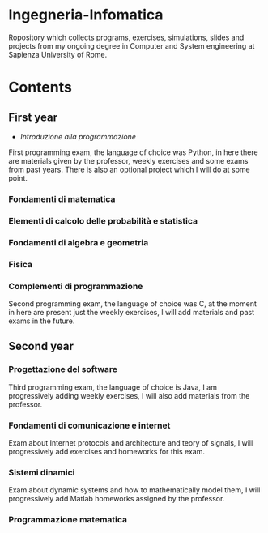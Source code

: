 # Ingegneria-Infomatica

Ropository which collects programs, exercises, simulations, slides and projects from my ongoing degree in Computer and System engineering at Sapienza University of Rome.

# Contents

## First year

* *Introduzione alla programmazione* <br>

First programming exam, the language of choice was Python, in here there are materials given by the professor, weekly exercises and some exams from past years. There is also an optional project which I will do at some point.

### Fondamenti di matematica

### Elementi di calcolo delle probabilità e statistica

### Fondamenti di algebra e geometria

### Fisica

### Complementi di programmazione

Second programming exam, the language of choice was C, at the moment in here are present just the weekly exercises, I will add materials and past exams in the future.

## Second year

### Progettazione del software

Third programming exam, the language of choice is Java, I am progressively adding weekly exercises, I will also add materials from the professor.

### Fondamenti di comunicazione e internet

Exam about Internet protocols and architecture and teory of signals, I will progressively add exercises and homeworks for this exam.

### Sistemi dinamici

Exam about dynamic systems and how to mathematically model them, I will progressively add Matlab homeworks assigned by the professor.

### Programmazione matematica